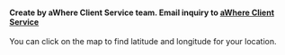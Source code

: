 #### Create by aWhere Client Service team. Email inquiry to [aWhere Client Service](mailto:yizhexu@awhere.com)

You can click on the map to find latitude and longitude 
for your location. 
